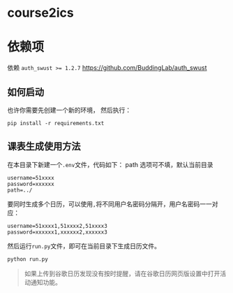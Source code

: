 # course2ics

# 依赖项
依赖 `auth_swust >= 1.2.7`
https://github.com/BuddingLab/auth_swust


## 如何启动
也许你需要先创建一个新的环境， 然后执行：
```
pip install -r requirements.txt
```

## 课表生成使用方法
在本目录下新建一个`.env`文件，代码如下：
path 选项可不填，默认当前目录
```env
username=51xxxx
password=xxxxxx
path=../
```

要同时生成多个日历，可以使用`,`将不同用户名密码分隔开，用户名密码一一对应：
```env
username=51xxxx1,51xxxx2,51xxxx3
password=xxxxxx1,xxxxxx2,xxxxxx3
```

然后运行`run.py`文件，即可在当前目录下生成日历文件。
```python
python run.py
```

> 如果上传到谷歌日历发现没有按时提醒，请在谷歌日历网页版设置中打开活动通知功能。
